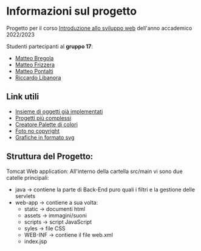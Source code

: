 # Informazioni sul progetto

Progetto per il corso [Introduzione allo sviluppo web](https://didatticaonline.unitn.it/dol/course/view.php?id=35944) dell'anno accademico 2022/2023

Studenti partecipanti al **gruppo 17**:

* [Matteo Bregola](https://github.com/matteobregola)
* [Matteo Frizzera](https://github.com/orgs/ProgWeb17Unitn/people/MatteoFrizzeraUniTN)
* [Matteo Pontalti](https://github.com/orgs/ProgWeb17Unitn/people/MatteoPonta)
* [Riccardo Libanora](https://github.com/orgs/ProgWeb17Unitn/people/rrikiliba)

## Link utili

* [Insieme di oggetti già implementati](https://codepen.io/collection/mrKZGJ)
* [Progetti più complessi](https://front.codes/)
* [Creatore Palette di colori](https://coolors.co/)
* [Foto no copyright](https://unsplash.com/it)
* [Grafiche in formato svg](https://www.svgrepo.com/)

## Struttura del Progetto:

Tomcat Web application:
All'interno della cartella src/main vi sono due catelle principali:
* java -> contiene la parte di Back-End puro quali i filtri e la gestione delle servlets
* web-app -> contiene a sua volta:
    * static -> documenti html
    * assets -> immagini/suoni
    * scripts -> script JavaScript
    * syles -> file CSS
    * WEB-INF -> contiene il file web.xml
    * index.jsp
